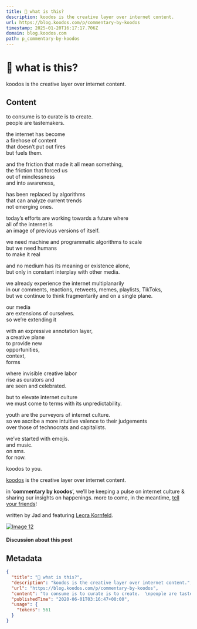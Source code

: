 ```yaml
---
title: 🤔 what is this?
description: koodos is the creative layer over internet content.
url: https://blog.koodos.com/p/commentary-by-koodos
timestamp: 2025-01-20T16:17:17.706Z
domain: blog.koodos.com
path: p_commentary-by-koodos
---
```


# 🤔 what is this?


koodos is the creative layer over internet content.


## Content

to consume is to curate is to create.  
people are tastemakers.

the internet has become  
a firehose of content  
that doesn’t put out fires  
but fuels them.

and the friction that made it all mean something,  
the friction that forced us  
out of mindlessness  
and into awareness,

has been replaced by algorithms  
that can analyze current trends  
not emerging ones.

today’s efforts are working towards a future where  
all of the internet is  
an image of previous versions of itself.

we need machine and programmatic algorithms to scale  
but we need humans  
to make it real

and no medium has its meaning or existence alone,  
but only in constant interplay with other media.

we already experience the internet multiplanarily  
in our comments, reactions, retweets, memes, playlists, TikToks,  
but we continue to think fragmentarily and on a single plane.

our media  
are extensions of ourselves.  
so we’re extending it

with an expressive annotation layer,  
a creative plane  
to provide new  
opportunities,  
context,  
forms

where invisible creative labor  
rise as curators and  
are seen and celebrated.

but to elevate internet culture  
we must come to terms with its unpredictability.

youth are the purveyors of internet culture.  
so we ascribe a more intuitive valence to their judgements  
over those of technocrats and capitalists.

we’ve started with emojis.  
and music.  
on sms.  
for now.

koodos to you.

[koodos](https://www.koodos.com/) is the creative layer over internet content.

in ‘**commentary by koodos**’, we’ll be keeping a pulse on internet culture & sharing our insights on happenings. more to come, in the meantime, [tell your friends](https://blog.koodos.com/p/commentary-by-koodos?utm_source=substack&utm_medium=email&utm_content=share&action=share)!

written by Jad and featuring [Leora Kornfeld](https://www.leorakornfeld.com/about).

[![Image 12](https://substackcdn.com/image/fetch/w_1456,c_limit,f_auto,q_auto:good,fl_progressive:steep/https%3A%2F%2Fbucketeer-e05bbc84-baa3-437e-9518-adb32be77984.s3.amazonaws.com%2Fpublic%2Fimages%2F1beb90f9-97dc-4857-8b3a-e9a331053a37_2400x2400.png)](https://www.koodos.com/)

#### Discussion about this post

## Metadata

```json
{
  "title": "🤔 what is this?",
  "description": "koodos is the creative layer over internet content.",
  "url": "https://blog.koodos.com/p/commentary-by-koodos",
  "content": "to consume is to curate is to create.  \npeople are tastemakers.\n\nthe internet has become  \na firehose of content  \nthat doesn’t put out fires  \nbut fuels them.\n\nand the friction that made it all mean something,  \nthe friction that forced us  \nout of mindlessness  \nand into awareness,\n\nhas been replaced by algorithms  \nthat can analyze current trends  \nnot emerging ones.\n\ntoday’s efforts are working towards a future where  \nall of the internet is  \nan image of previous versions of itself.\n\nwe need machine and programmatic algorithms to scale  \nbut we need humans  \nto make it real\n\nand no medium has its meaning or existence alone,  \nbut only in constant interplay with other media.\n\nwe already experience the internet multiplanarily  \nin our comments, reactions, retweets, memes, playlists, TikToks,  \nbut we continue to think fragmentarily and on a single plane.\n\nour media  \nare extensions of ourselves.  \nso we’re extending it\n\nwith an expressive annotation layer,  \na creative plane  \nto provide new  \nopportunities,  \ncontext,  \nforms\n\nwhere invisible creative labor  \nrise as curators and  \nare seen and celebrated.\n\nbut to elevate internet culture  \nwe must come to terms with its unpredictability.\n\nyouth are the purveyors of internet culture.  \nso we ascribe a more intuitive valence to their judgements  \nover those of technocrats and capitalists.\n\nwe’ve started with emojis.  \nand music.  \non sms.  \nfor now.\n\nkoodos to you.\n\n[koodos](https://www.koodos.com/) is the creative layer over internet content.\n\nin ‘**commentary by koodos**’, we’ll be keeping a pulse on internet culture & sharing our insights on happenings. more to come, in the meantime, [tell your friends](https://blog.koodos.com/p/commentary-by-koodos?utm_source=substack&utm_medium=email&utm_content=share&action=share)!\n\nwritten by Jad and featuring [Leora Kornfeld](https://www.leorakornfeld.com/about).\n\n[![Image 12](https://substackcdn.com/image/fetch/w_1456,c_limit,f_auto,q_auto:good,fl_progressive:steep/https%3A%2F%2Fbucketeer-e05bbc84-baa3-437e-9518-adb32be77984.s3.amazonaws.com%2Fpublic%2Fimages%2F1beb90f9-97dc-4857-8b3a-e9a331053a37_2400x2400.png)](https://www.koodos.com/)\n\n#### Discussion about this post",
  "publishedTime": "2020-06-01T03:16:47+00:00",
  "usage": {
    "tokens": 561
  }
}
```
